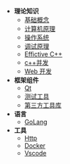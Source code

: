 <!-- <hr style="margin: 5px 0;"> -->

- **理论知识**
  - [基础概念](./theory/README.md) 
  - [计算机原理](https://spite-triangle.github.io/computer_theory/#/)
  - [操作系统](operateSystem/README.md)
  - [调试原理](windbg/README.md)
  - [Effictive C++](effective/README.md)
  - [c++并发](CppConcurrency/README.md)
  - [Web 开发](webDevelop/README.md)
- **框架组件**
  - [Qt](./qt/README.md)
  - [测试工具](./testTools/README.md)
  - [第三方工具库](ThirdLib/README.md) 
- **语言**
  - [GoLang](go/README.md)
- **工具** 
  - [Http](./http/README.md)
  - [Docker](docker/README.md)
  - [Vscode](./vscode/README.md)


